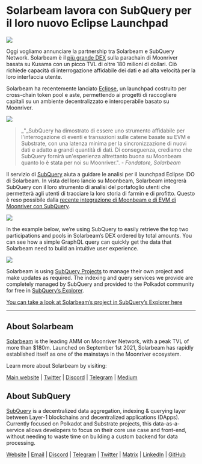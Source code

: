# Solarbeam lavora con SubQuery per il loro nuovo Eclipse Launchpad

![](https://miro.medium.com/max/1400/1*ZG9NqT9GIXax5SBpNn5ipg.png)

Oggi vogliamo annunciare la partnership tra Solarbeam e SubQuery Network. Solarbeam è il [più grande DEX](https://defillama.com/chain/Moonriver) sulla parachain di Moonriver basata su Kusama con un picco TVL di oltre 180 milioni di dollari. Ciò richiede capacità di interrogazione affidabile dei dati e ad alta velocità per la loro interfaccia utente.

Solarbeam ha recentemente lanciato [Eclipse](https://app.solarbeam.io/eclipse), un launchpad costruito per cross-chain token pool e aste, permettendo ai progetti di raccogliere capitali su un ambiente decentralizzato e interoperabile basato su Moonriver.

![](https://miro.medium.com/max/1400/1*IbRN8EnymWvqvh0sx_PNKw.png)

> _"_SubQuery ha dimostrato di essere uno strumento affidabile per l'interrogazione di eventi e transazioni sulle catene basate su EVM e Substrate, con una latenza minima per la sincronizzazione di nuovi dati e adatto a grandi quantità di dati. Di conseguenza, crediamo che SubQuery fornirà un'esperienza altrettanto buona su Moonbeam quanto lo è stata per noi su Moonriver.". _- Fondatore, Solarbeam_

Il servizio di [SubQuery](https://subquery.network/) aiuta a guidare le analisi per il launchpad Eclipse IDO di Solarbeam. In vista del loro lancio su Moonbeam, Solarbeam integrerà SubQuery con il loro strumento di analisi del portafoglio utenti che permetterà agli utenti di tracciare la loro storia di farmin e di profitto. Questo è reso possibile dalla [recente integrazione di Moonbeam e di EVM di Moonriver con SubQuery](https://subquery.medium.com/subquery-adds-ethereum-virtual-machine-evm-functionality-in-integration-with-moonbeam-and-ddbcdf0fd8ff).

![](https://miro.medium.com/max/1400/1*6_iO6tLt4RxxMvs8u-F_Bg.png)

In the example below, we’re using SubQuery to easily retrieve the top two participations and pools in Solarbeam’s DEX ordered by total amounts. You can see how a simple GraphQL query can quickly get the data that Solarbeam need to build an intuitive user experience.

![](https://miro.medium.com/max/1400/1*5iCwSaU96UtDMFA1MruRlA.png)

Solarbeam is using [SubQuery Projects](https://project.subquery.network/) to manage their own project and make updates as required. The indexing and query services we provide are completely managed by SubQuery and provided to the Polkadot community for free in [SubQuery’s Explorer](https://explorer.subquery.network/).

[You can take a look at Solarbeam’s project in SubQuery’s Explorer here](https://explorer.subquery.network/subquery/csntest/eclipse)

---

## About Solarbeam

[Solarbeam](https://solarbeam.io/) is the leading AMM on Moonriver Network, with a peak TVL of more than $180m. Launched on September 1st 2021, Solarbeam has rapidly established itself as one of the mainstays in the Moonriver ecosystem.

Learn more about Solarbeam by visiting:

[Main website](https://solarbeam.io/exchange/swap) | [Twitter](https://twitter.com/solarbeamio) | [Discord](http://discord.gg/rK4AjZXuwf) | [Telegram](http://t.me/solarbeamio) | [Medium](https://solarbeam.medium.com/)

## About SubQuery

[SubQuery](https://subquery.network/) is a decentralized data aggregation, indexing & querying layer between Layer-1 blockchains and decentralized applications (DApps). Currently focused on Polkadot and Substrate projects, this data-as-a-service allows developers to focus on their core use case and front-end, without needing to waste time on building a custom backend for data processing.

[Website](https://subquery.network/) | [Email](mailto:hello@subquery.network) | [Discord](https://discord.com/invite/78zg8aBSMG) | [Telegram](https://t.me/subquerynetwork) | [Twitter](https://twitter.com/subquerynetwork) | [Matrix](https://matrix.to/#/#subquery:matrix.org) | [LinkedIn](https://www.linkedin.com/company/subquery) | [GitHub](https://github.com/subquery)
